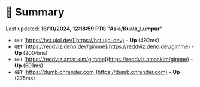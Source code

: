 # 📖 Summary
Last updated: **16/10/2024, 12:18:59 PTG "Asia/Kuala_Lumpur"**

- `GET` [https://hst.ujol.dev](https://hst.ujol.dev) - **Up** (492ms)
- `GET` [https://reddviz.deno.dev/gimme](https://reddviz.deno.dev/gimme) - **Up** (2004ms)
- `GET` [https://reddviz.amar.kim/gimme](https://reddviz.amar.kim/gimme) - **Up** (691ms)
- `GET` [https://dumb.onrender.com](https://dumb.onrender.com) - **Up** (275ms)
